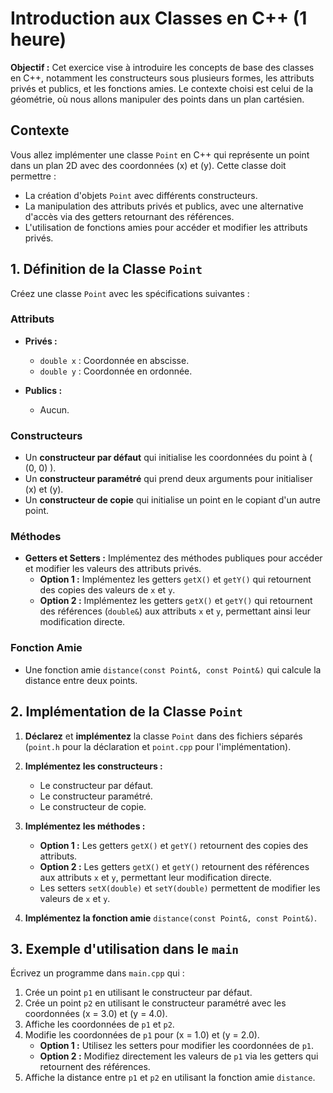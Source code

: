 # Introduction aux Classes en C++ (1 heure)

**Objectif :** Cet exercice vise à introduire les concepts de base des classes en C++, notamment les constructeurs sous plusieurs formes, les attributs privés et publics, et les fonctions amies. Le contexte choisi est celui de la géométrie, où nous allons manipuler des points dans un plan cartésien.

## Contexte

Vous allez implémenter une classe `Point` en C++ qui représente un point dans un plan 2D avec des coordonnées \(x\) et \(y\). Cette classe doit permettre :
- La création d'objets `Point` avec différents constructeurs.
- La manipulation des attributs privés et publics, avec une alternative d'accès via des getters retournant des références.
- L'utilisation de fonctions amies pour accéder et modifier les attributs privés.

## 1. Définition de la Classe `Point`

Créez une classe `Point` avec les spécifications suivantes :

### Attributs
- **Privés :**
  - `double x` : Coordonnée en abscisse.
  - `double y` : Coordonnée en ordonnée.

- **Publics :**
  - Aucun.

### Constructeurs
- Un **constructeur par défaut** qui initialise les coordonnées du point à \( (0, 0) \).
- Un **constructeur paramétré** qui prend deux arguments pour initialiser \(x\) et \(y\).
- Un **constructeur de copie** qui initialise un point en le copiant d'un autre point.

### Méthodes
- **Getters et Setters :** Implémentez des méthodes publiques pour accéder et modifier les valeurs des attributs privés.
  - **Option 1 :** Implémentez les getters `getX()` et `getY()` qui retournent des copies des valeurs de `x` et `y`.
  - **Option 2 :** Implémentez les getters `getX()` et `getY()` qui retournent des références (`double&`) aux attributs `x` et `y`, permettant ainsi leur modification directe.

### Fonction Amie
- Une fonction amie `distance(const Point&, const Point&)` qui calcule la distance entre deux points.

## 2. Implémentation de la Classe `Point`

1. **Déclarez** et **implémentez** la classe `Point` dans des fichiers séparés (`point.h` pour la déclaration et `point.cpp` pour l'implémentation).

2. **Implémentez les constructeurs :**
   - Le constructeur par défaut.
   - Le constructeur paramétré.
   - Le constructeur de copie.

3. **Implémentez les méthodes :**
   - **Option 1 :** Les getters `getX()` et `getY()` retournent des copies des attributs.
   - **Option 2 :** Les getters `getX()` et `getY()` retournent des références aux attributs `x` et `y`, permettant leur modification directe.
   - Les setters `setX(double)` et `setY(double)` permettent de modifier les valeurs de `x` et `y`.

4. **Implémentez la fonction amie** `distance(const Point&, const Point&)`.

## 3. Exemple d'utilisation dans le `main`

Écrivez un programme dans `main.cpp` qui :

1. Crée un point `p1` en utilisant le constructeur par défaut.
2. Crée un point `p2` en utilisant le constructeur paramétré avec les coordonnées \(x = 3.0\) et \(y = 4.0\).
3. Affiche les coordonnées de `p1` et `p2`.
4. Modifie les coordonnées de `p1` pour \(x = 1.0\) et \(y = 2.0\).
   - **Option 1 :** Utilisez les setters pour modifier les coordonnées de `p1`.
   - **Option 2 :** Modifiez directement les valeurs de `p1` via les getters qui retournent des références.
5. Affiche la distance entre `p1` et `p2` en utilisant la fonction amie `distance`.
